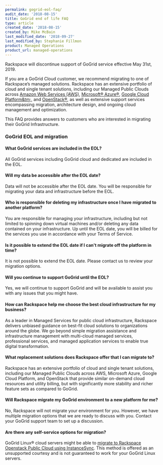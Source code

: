 ```yaml
---
permalink: gogrid-eol-faq/
audit_date: '2018-08-15'
title: GoGrid end of life FAQ
type: article
created_date: '2018-08-15'
created_by: Mike McBain
last_modified_date: '2018-09-27'
last_modified_by: Stephanie Fillmon
product: Managed Operations
product_url: managed-operations
---
```


Rackspace will discontinue support of GoGrid service effective May 31st, 2019.

If you are a GoGrid Cloud customer, we recommend migrating to one of
Rackspace’s managed solutions. Rackspace has an extensive portfolio of cloud
and single tenant solutions, including our Managed Public Clouds across
[Amazon Web Services (AWS)](https://www.rackspace.com/managed-aws), [Microsoft&reg; Azure&reg;](https://www.rackspace.com/microsoft/managed-azure-cloud), [Google Cloud Platform&tm;](https://www.rackspace.com/managed-google-cloud), and
[OpenStack&reg;](https://www.rackspace.com/openstack/public), as well as extensive
support services encompassing migration, architecture design, and ongoing cloud
management and optimization.

This FAQ provides answers to customers who are interested in migrating
their GoGrid Infrastructure.

### GoGrid EOL and migration

#### What GoGrid services are included in the EOL?

All GoGrid services including GoGrid cloud and dedicated are included in the
EOL.

#### Will my data be accessible after the EOL date?

Data will not be accessible after the EOL date. You will be responsible for
migrating your data and infrastructure before the EOL.

#### Who is responsible for deleting my infrastructure once I have migrated to another platform?

You are responsible for managing your infrastructure, including but not
limited to spinning down virtual machines and/or deleting any data contained
on your infrastructure. Up until the EOL date, you will be billed for the
services you use in accordance with your Terms of Service.

#### Is it possible to extend the EOL date if I can't migrate off the platform in time?

It is not possible to extend the EOL date. Please contact us to review
your migration options.

#### Will you continue to support GoGrid until the EOL?

Yes, we will continue to support GoGrid and will be available to assist you
with any issues that you might have.

#### How can Rackspace help me choose the best cloud infrastructure for my business?

As a leader in Managed Services for public cloud infrastructure, Rackspace
delivers unbiased guidance on best-fit cloud solutions to organizations around
the globe. We go beyond simple migration assistance and infrastructure
management with multi-cloud managed services, professional services, and managed
application services to enable true digital transformation.

#### What replacement solutions does Rackspace offer that I can migrate to?

Rackspace has an extensive portfolio of cloud and single tenant solutions,
including our Managed Public Clouds across AWS, Microsoft Azure, Google Cloud
Platform, and OpenStack that provide similar on-demand cloud resources and
utility billing, but with significantly more stability and richer feature sets
as compared to GoGrid.

#### Will Rackspace migrate my GoGrid environment to a new platform for me?

No, Rackspace will not migrate your environment for you. However, we
have multiple migration options that we are ready to discuss with
you. Contact your GoGrid support team to set up a discussion.

#### Are there any self-service options for migration?

GoGrid Linux&reg; cloud servers might be able to [migrate to Rackspace Openstack Public Cloud using InstanceSync](https://community.rackspace.com/products/f/dedicated-hybrid-hosting-forum/8987/gogrid-cloud-to-rackspace-public-cloud-how-to-migrate-using-instancesync). This method is offered as an unsupported courtesy and is not guaranteed to work for your GoGrid Linux servers.
